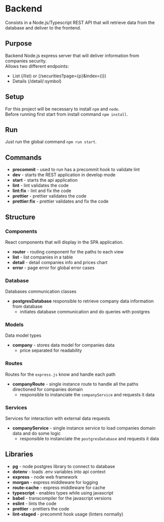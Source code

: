 # Backend

Consists in a Node.js/Typescript REST API that will retrieve data from the database and deliver to the frontend.

## Purpose

Backend Node.js express server that will deliver information from companies security.\
Allows two different endpoints:

-   List (/list) or (/securities?page={p}&index={i})
-   Details (/detail/:symbol)

## Setup

For this project will be necessary to install `npm` and `node`.\
Before running first start from install command `npm install`.

## Run

Just run the global command `npm run start`.

## Commands

-   **precommit** - used to run has a precommit hook to validate lint
-   **dev** - starts the REST application in develop mode
-   **start** - starts the api application
-   **lint** - lint validates the code
-   **lint:fix** - lint and fix the code
-   **prettier** - prettier validates the code
-   **prettier:fix** - prettier validates and fix the code

## Structure

### Components

React components that will display in the SPA application.

-   **router** - routing component for the paths to each view
-   **list** - list companies in a table
-   **detail** - detail companies info and prices chart
-   **error** - page error for global error cases

### Database

Databases communication classes

-   **postgresDatabase** responsible to retrieve company data information from database
    -   initiates database communication and do queries with postgres

### Models

Data model types

-   **company** - stores data model for companies data
    -   price separated for readability

### Routes

Routes for the `express.js` know and handle each path

-   **companyRoute** - single instance route to handle all the paths directioned for companies domain
    -   responsible to instanciate the `companyService` and requests it data

### Services

Services for interaction with external data requests

-   **companyService** - single instance service to load companies domain data and do some logic
    -   responsible to instanciate the `postgresDatabase` and requests it data

## Libraries

-   **pg** - node postgres library to connect to database
-   **dotenv** - loads .env variables into api context
-   **express** - node web framework
-   **morgan** - express middleware for logging
-   **route-cache** - express middleware for cache
-   **typescript** - enables types while using javascript
-   **babel** - transcompiler for the javascript versions
-   **eslint** - lints the code
-   **prettier** - prettiers the code
-   **lint-staged** - precommit hook usage (linters normally)
